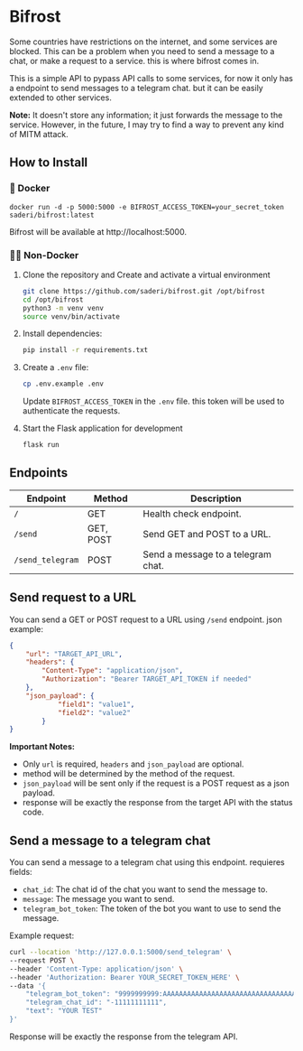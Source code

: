 # Bifrost

Some countries have restrictions on the internet, and some services are blocked. This can be a problem when you need to send a message to a chat, or make a request to a service. this is where bifrost comes in.

This is a simple API to pypass API calls to some services, for now it only has a endpoint to send messages to a telegram chat. but it can be easily extended to other services.

**Note:** It doesn't store any information; it just forwards the message to the service. However, in the future, I may try to find a way to prevent any kind of MITM attack.

## How to Install

### 🐳 Docker
```
docker run -d -p 5000:5000 -e BIFROST_ACCESS_TOKEN=your_secret_token saderi/bifrost:latest
```
Bifrost will be available at http://localhost:5000.


### 💪🏻 Non-Docker

1. Clone the repository and Create and activate a virtual environment
    ```sh
    git clone https://github.com/saderi/bifrost.git /opt/bifrost
    cd /opt/bifrost
    python3 -m venv venv
    source venv/bin/activate
    ```

3. Install dependencies:
    ```sh
    pip install -r requirements.txt
    ```

4. Create a `.env` file:
    ```sh
    cp .env.example .env
    ```
    Update `BIFROST_ACCESS_TOKEN` in the `.env` file. this token will be used to authenticate the requests.
    
5. Start the Flask application for development

    ```sh
    flask run
    ```

## Endpoints

| Endpoint | Method | Description |
| --- | --- | --- |
| `/` | GET | Health check endpoint. |
| `/send` | GET, POST | Send GET and POST to a URL. |
| `/send_telegram` | POST | Send a message to a telegram chat. |

## Send request to a URL
You can send a GET or POST request to a URL using `/send`  endpoint. json example:
```json
{
    "url": "TARGET_API_URL",
    "headers": {
        "Content-Type": "application/json",
        "Authorization": "Bearer TARGET_API_TOKEN if needed"
    },
    "json_payload": {
            "field1": "value1",
            "field2": "value2"
        }
}
```

**Important Notes:**
* Only `url` is required, `headers` and `json_payload` are optional. 
* method will be determined by the method of the request.
* `json_payload` will be sent only if the request is a POST request as a json payload.
* response will be exactly the response from the target API with the status code.


## Send a message to a telegram chat
You can send a message to a telegram chat using this endpoint. requieres fields:
- `chat_id`: The chat id of the chat you want to send the message to.
- `message`: The message you want to send.
- `telegram_bot_token`: The token of the bot you want to use to send the message.


Example request:
```bash
curl --location 'http://127.0.0.1:5000/send_telegram' \
--request POST \
--header 'Content-Type: application/json' \
--header 'Authorization: Bearer YOUR_SECRET_TOKEN_HERE' \
--data '{
    "telegram_bot_token": "9999999999:AAAAAAAAAAAAAAAAAAAAAAAAAAAAAAAAAAA",
    "telegram_chat_id": "-11111111111",
    "text": "YOUR TEST"
}'
```
Response will be exactly the response from the telegram API.

